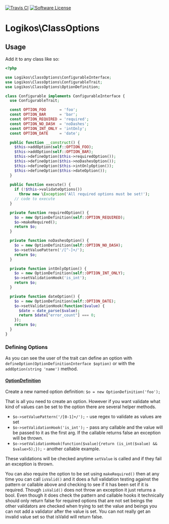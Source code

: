[![Travis CI](https://img.shields.io/travis/logikostech/class-options/master.svg)](https://travis-ci.org/logikostech/class-options)
[![Software License](https://img.shields.io/badge/license-MIT-blue.svg)](https://raw.githubusercontent.com/logikostech/class-options/master/LICENSE)

# Logikos\ClassOptions

## Usage
Add it to any class like so:
```php
<?php 

use Logikos\ClassOptions\ConfigurableInterface;
use Logikos\ClassOptions\ConfigurableTrait;
use Logikos\ClassOptions\OptionDefinition;

class Configurable implements ConfigurableInterface {
  use ConfigurableTrait;

  const OPTION_FOO      = 'foo';
  const OPTION_BAR      = 'bar';
  const OPTION_REQUIRED = 'required';
  const OPTION_NO_DASH  = 'noDashes';
  const OPTION_INT_ONLY = 'intOnly';
  const OPTION_DATE     = 'date';

  public function __construct() {
    $this->addOption(self::OPTION_FOO);
    $this->addOption(self::OPTION_BAR);
    $this->defineOption($this->requiredOption());
    $this->defineOption($this->noDashesOption());
    $this->defineOption($this->intOnlyOption());
    $this->defineOption($this->dateOption());
  }
  
  public function execute() {
    if (!$this->validateOptions())
      throw new \Exception('All required options must be set!');
    // code to execute
  }

  private function requiredOption() {
    $o = new OptionDefinition(self::OPTION_REQUIRED);
    $o->makeRequired();
    return $o;
  }

  private function noDashesOption() {
    $o = new OptionDefinition(self::OPTION_NO_DASH);
    $o->setValuePattern('/[^-]+/');
    return $o;
  }

  private function intOnlyOption() {
    $o = new OptionDefinition(self::OPTION_INT_ONLY);
    $o->setValidationHook('is_int');
    return $o;
  }

  private function dateOption() {
    $o = new OptionDefinition(self::OPTION_DATE);
    $o->setValidationHook(function($value) {
      $date = date_parse($value);
      return $date["error_count"] === 0;
    });
    return $o;
  }
}
```

### Defining Options
As you can see the user of the trait can define an option with `defineOption(OptionDefinitionInterface $option)` or with the `addOption(string 'name')` method.

#### [OptionDefinition](src/OptionDefinition.php)
Create a new named option definition: `$o = new OptionDefinition('foo');`

That is all you need to create an option.  However if you want validate what kind of values can be set to the option there are several helper methods.

* `$o->setValuePattern('/[0-1]+/');` - use regex to validate as values are set
* `$o->setValidationHook('is_int');` - pass any callable and the value will be passed to it as the first arg.  If the callable returns false an exception will be thrown.
* `$o->setValidationHook(function($value){return (is_int($value) && $value>5);});` - another callable example.

These validations will be checked anytime `setValue` is called and if they fail an exception is thrown.  

You can also require the option to be set using `makeRequired()` then at any time you can call `isValid()` and it does a full validation testing against the pattern or callable above and checking to see if it has been set if it is required.  Though `isValid()` does not throw an exception it just returns a bool.  Even though it does check the pattern and callable hooks it technically should only return false for required options that are not set beings the other validators are checked when trying to set the value and beings you can not add a validator after the value is set.  You can not really get an invalid value set so that isValid will return false.


### 
